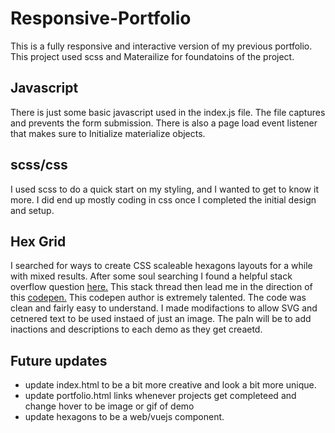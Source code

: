 # Responsive-Portfolio

This is a fully responsive and interactive version of my previous portfolio.
This project used scss and Materailize for foundatoins of the project.

## Javascript

There is just some basic javascript used in the index.js file.
The file captures and prevents the form submission.
There is also a page load event listener that makes sure to Initialize materialize objects.

## scss/css

I used scss to do a quick start on my styling, and I wanted to get to know it more. I did end up mostly coding in css once I completed the initial design and setup.

## Hex Grid

I searched for ways to create CSS scaleable hexagons layouts for a while with mixed results.
After some soul searching I found a helpful stack overflow question [here.](https://stackoverflow.com/questions/26114920/responsive-grid-of-hexagons)
This stack thread then lead me in the direction of this [codepen.](https://codepen.io/web-tiki/pen/NzYBYV)
This codepen author is extremely talented. The code was clean and fairly easy to understand. I made modifactions to allow SVG and cetnered text to be used instaed of just an image.
The paln will be to add inactions and descriptions to each demo as they get creaetd.

## Future updates

- update index.html to be a bit more creative and look a bit more unique.
- update portfolio.html links whenever projects get completeed and change hover to be image or gif of demo
- update hexagons to be a web/vuejs component.
